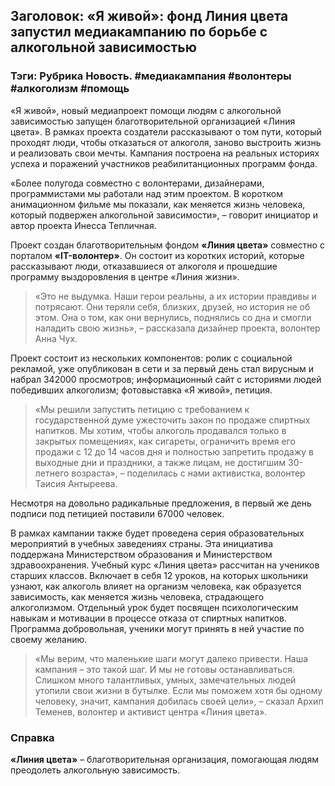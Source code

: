 ## Заголовок: «Я живой»: фонд Линия цвета запустил медиакампанию по борьбе с алкогольной зависимостью

### Тэги: Рубрика Новость. #медиакампания #волонтеры #алкоголизм #помощь

«Я живой», новый медиапроект помощи людям с алкогольной зависимостью запущен благотворительной организацией «Линия цвета». В рамках проекта создатели рассказывают о том пути, который проходят люди, чтобы отказаться от алкоголя, заново выстроить жизнь и реализовать свои мечты. Кампания построена на реальных историях успеха и поражений участников реабилитанционных программ фонда.

«Более полугода совместно с волонтерами, дизайнерами, программистами мы работали над этим проектом. В коротком анимационном фильме мы показали, как меняется жизнь человека, который подвержен алкогольной зависимости», – говорит инициатор и автор проекта Инесса Тепличная.

Проект создан благотворительным фондом **«Линия цвета»** совместно с порталом **«IT-волонтер»**. Он состоит из коротких историй, которые рассказывают люди, отказавшиеся от алкоголя и прошедшие программу выздоровления в центре «Линия жизни».

> «Это не выдумка. Наши герои реальны, а их истории правдивы и потрясают. Они теряли себя, близких, друзей, но история не об этом. Она о том, как они вернулись, поднялись со дна и смогли наладить свою жизнь», – рассказала дизайнер проекта, волонтер Анна Чух.

Проект состоит из нескольких компонентов: ролик с социальной рекламой, уже опубликован в сети и за первый день стал вирусным и набрал 342000 просмотров; информационный сайт с историями людей победивших алкоголизм; фотовыставка «Я живой», петиция.

> «Мы решили запустить петицию с требованием к государственной думе ужесточить закон по продаже спиртных напитков. Мы хотим, чтобы алкоголь продавался только в закрытых помещениях, как сигареты, ограничить время его продажи с 12 до 14 часов дня и полностью запретить продажу в выходные дни и праздники, а также лицам, не достигшим 30-летнего возраста», – поделилась с нами активистка, волонтер Таисия Антыреева.

Несмотря на довольно радикальные предложения, в первый же день подписи под петицией поставили 67000 человек.

В рамках кампании также будет проведена серия образовательных мероприятий в учебных заведениях страны. Эта инициатива поддержана Министерством образования и Министерством здравоохранения. Учебный курс «Линия цвета» рассчитан на учеников старших классов. Включает в себя 12 уроков, на которых школьники узнают, как алкоголь влияет на организм человека, как образуется зависимость, как меняется жизнь человека, страдающего алкоголизмом. Отдельный урок будет посвящен психологическим навыкам и мотивации в процессе отказа от спиртных напитков. Программа добровольная, ученики могут принять в ней участие по своему желанию.
> «Мы верим, что маленькие шаги могут далеко привести. Наша кампания – это такой шаг. И мы не готовы останавливаться. Слишком много талантливых, умных, замечательных людей утопили свои жизни в бутылке. Если мы поможем хотя бы одному человеку, значит, кампания добилась своей цели», – сказал Архип Теменев, волонтер и активист центра «Линия цвета».

### Справка
**«Линия цвета»** – благотворительная организация, помогающая людям преодолеть алкогольную зависимость.

